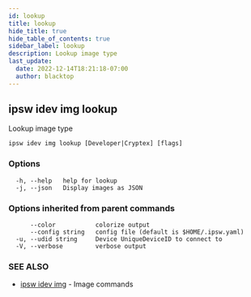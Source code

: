 ```yaml
---
id: lookup
title: lookup
hide_title: true
hide_table_of_contents: true
sidebar_label: lookup
description: Lookup image type
last_update:
  date: 2022-12-14T18:21:18-07:00
  author: blacktop
---
```

## ipsw idev img lookup

Lookup image type

```
ipsw idev img lookup [Developer|Cryptex] [flags]
```

### Options

```
  -h, --help   help for lookup
  -j, --json   Display images as JSON
```

### Options inherited from parent commands

```
      --color           colorize output
      --config string   config file (default is $HOME/.ipsw.yaml)
  -u, --udid string     Device UniqueDeviceID to connect to
  -V, --verbose         verbose output
```

### SEE ALSO

* [ipsw idev img](/docs/cli/ipsw/idev/img)	 - Image commands

